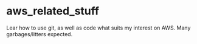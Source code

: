 # aws_related_stuff
Lear how to use git, as well as code what suits my interest on AWS.
Many garbages/litters expected.
